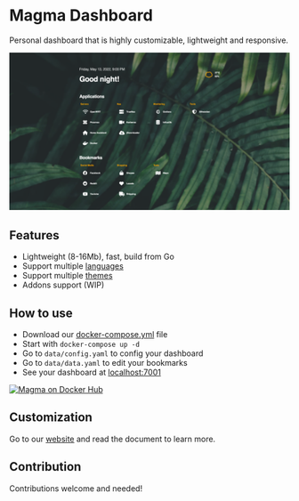 # Magma Dashboard
Personal dashboard that is highly customizable, lightweight and responsive.

![Magma dashboard preview](./docs/screenshots/flame.png)

## Features
* Lightweight (8-16Mb), fast, build from Go
* Support multiple [languages](https://magma.help14.com/#/customization/languages)
* Support multiple [themes](https://magma.help14.com/#/customization/themes)
* Addons support (WIP)

## How to use
* Download our [docker-compose.yml](./docker-compose.yml) file
* Start with `docker-compose up -d`
* Go to `data/config.yaml` to config your dashboard
* Go to `data/data.yaml` to edit your bookmarks
* See your dashboard at [localhost:7001](http://localhost:7001)

[![Magma on Docker Hub](https://dockeri.co/image/help14/magma)](https://hub.docker.com/r/help14/magma)

## Customization
Go to our [website](https://magma.help14.com) and read the document to  learn more.

## Contribution
Contributions welcome and needed!

